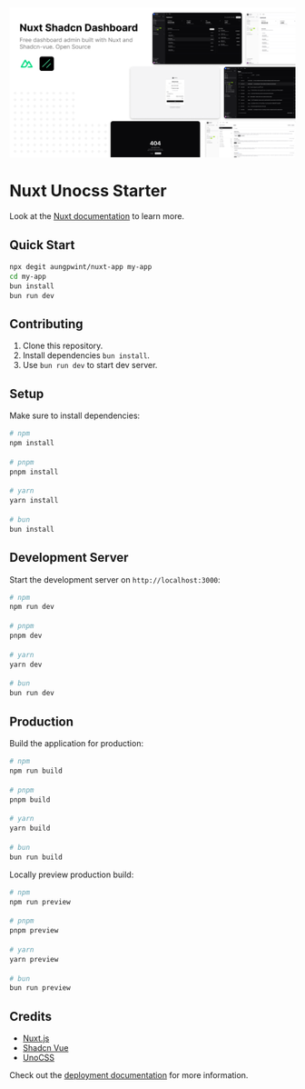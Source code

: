 ![nuxt-shadcn-dashboard-social-card](/public/social-card.png)

# Nuxt Unocss Starter

Look at the [Nuxt documentation](https://nuxt.com/docs/getting-started/introduction) to learn more.

## Quick Start

```bash [Terminal]
npx degit aungpwint/nuxt-app my-app
cd my-app
bun install
bun run dev
```

## Contributing

1. Clone this repository.
2. Install dependencies `bun install`.
3. Use `bun run dev` to start dev server.

## Setup

Make sure to install dependencies:

```bash
# npm
npm install

# pnpm
pnpm install

# yarn
yarn install

# bun
bun install
```

## Development Server

Start the development server on `http://localhost:3000`:

```bash
# npm
npm run dev

# pnpm
pnpm dev

# yarn
yarn dev

# bun
bun run dev
```

## Production

Build the application for production:

```bash
# npm
npm run build

# pnpm
pnpm build

# yarn
yarn build

# bun
bun run build
```

Locally preview production build:

```bash
# npm
npm run preview

# pnpm
pnpm preview

# yarn
yarn preview

# bun
bun run preview
```

## Credits

- [Nuxt.js](https://nuxtjs.org/)
- [Shadcn Vue](https://shadcn-vue.com/)
- [UnoCSS](https://unocss.com/)

Check out the [deployment documentation](https://nuxt.com/docs/getting-started/deployment) for more information.
